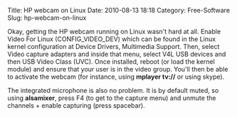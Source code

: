 Title: HP webcam on Linux
Date: 2010-08-13 18:18
Category: Free-Software
Slug: hp-webcam-on-linux

Okay, getting the HP webcam running on Linux wasn't hard at all. Enable
Video For Linux (CONFIG\_VIDEO\_DEV) which can be found in the Linux
kernel configuration at Device Drivers, Multimedia Support. Then, select
Video capture adapters and inside that menu, select V4L USB devices and
then USB Video Class (UVC). Once installed, reboot (or load the kernel
module) and ensure that your user is in the video group. You'll then be
able to activate the webcam (for instance, using **mplayer tv://** or
using skype).

The integrated microphone is also no problem. It is by default muted, so
using **alsamixer**, press F4 (to get to the capture menu) and unmute
the channels + enable capturing (press spacebar).
